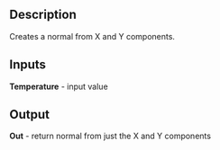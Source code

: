 ## Description
Creates a normal from X and Y components.

## Inputs
**Temperature** - input value

## Output
**Out** - return normal from just the X and Y components